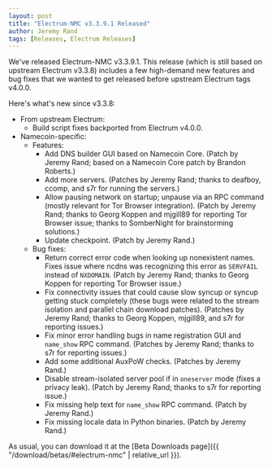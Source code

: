 ```yaml
---
layout: post
title: "Electrum-NMC v3.3.9.1 Released"
author: Jeremy Rand
tags: [Releases, Electrum Releases]
---
```


We've released Electrum-NMC v3.3.9.1.  This release (which is still based on upstream Electrum v3.3.8) includes a few high-demand new features and bug fixes that we wanted to get released before upstream Electrum tags v4.0.0.

Here's what's new since v3.3.8:

* From upstream Electrum:
    * Build script fixes backported from Electrum v4.0.0.
* Namecoin-specific:
    * Features:
        * Add DNS builder GUI based on Namecoin Core.  (Patch by Jeremy Rand; based on a Namecoin Core patch by Brandon Roberts.)
        * Add more servers.  (Patches by Jeremy Rand; thanks to deafboy, ccomp, and s7r for running the servers.)
        * Allow pausing network on startup; unpause via an RPC command (mostly relevant for Tor Browser integration).  (Patch by Jeremy Rand; thanks to Georg Koppen and mjgill89 for reporting Tor Browser issue; thanks to SomberNight for brainstorming solutions.)
        * Update checkpoint.  (Patch by Jeremy Rand.)
    * Bug fixes:
        * Return correct error code when looking up nonexistent names.  Fixes issue where ncdns was recognizing this error as `SERVFAIL` instead of `NXDOMAIN`.  (Patch by Jeremy Rand; thanks to Georg Koppen for reporting Tor Browser issue.)
        * Fix connectivity issues that could cause slow syncup or syncup getting stuck completely (these bugs were related to the stream isolation and parallel chain download patches).  (Patches by Jeremy Rand; thanks to Georg Koppen, mjgill89, and s7r for reporting issues.)
        * Fix minor error handling bugs in name registration GUI and `name_show` RPC command.  (Patches by Jeremy Rand; thanks to s7r for reporting issues.)
        * Add some additional AuxPoW checks.  (Patches by Jeremy Rand.)
        * Disable stream-isolated server pool if in `oneserver` mode (fixes a privacy leak).  (Patch by Jeremy Rand; thanks to s7r for reporting issue.)
        * Fix missing help text for `name_show` RPC command.  (Patch by Jeremy Rand.)
        * Fix missing locale data in Python binaries.  (Patch by Jeremy Rand.)

As usual, you can download it at the [Beta Downloads page]({{ "/download/betas/#electrum-nmc" | relative_url }}).

